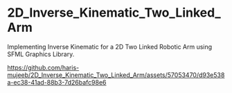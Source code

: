 # 2D_Inverse_Kinematic_Two_Linked_Arm
Implementing Inverse Kinematic for a 2D Two Linked Robotic Arm using SFML Graphics Library.

https://github.com/haris-mujeeb/2D_Inverse_Kinematic_Two_Linked_Arm/assets/57053470/d93e538a-ec38-41ad-88b3-7d26bafc98e6
